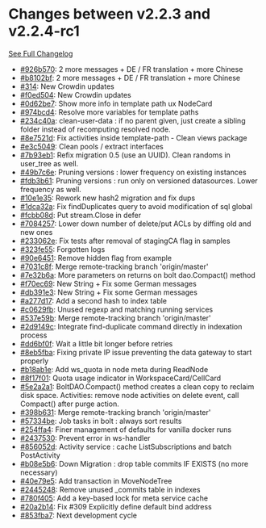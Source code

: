 # Changes between v2.2.3 and v2.2.4-rc1

[See Full Changelog](https://github.com/pydio/cells/compare/v2.2.3...v2.2.4-rc1)

- [#926b570](https://github.com/pydio/cells/commit/926b57015563aa3670d4905134b750e63eeffef4): 2 more messages + DE / FR translation + more Chinese
- [#b8102bf](https://github.com/pydio/cells/commit/b8102bf7470d6e1eb132c58de635797f2cdb110a): 2 more messages + DE / FR translation + more Chinese
- [#314](https://github.com/pydio/cells/pull/314): New Crowdin updates
- [#f0ed504](https://github.com/pydio/cells/commit/f0ed504580ddfc9b508a1c158f593d4559c5d891): New Crowdin updates
- [#0d62be7](https://github.com/pydio/cells/commit/0d62be707edce65e2e57b16b139e4a6155e62666): Show more info in template path ux NodeCard
- [#974bcd4](https://github.com/pydio/cells/commit/974bcd4109db4cca879d2e9b8f42b40abc6cb8b2): Resolve more variables for template paths
- [#234c40a](https://github.com/pydio/cells/commit/234c40aa64ee69b44056cd49f44ffc88c2ee49fa): clean-user-data : if no parent given, just create a sibling folder instead of recomputing resolved node.
- [#8e7521d](https://github.com/pydio/cells/commit/8e7521d6e42ed0bbf62b3df557361f8e1019fc93): Fix activities inside template-path - Clean views package
- [#e3c5049](https://github.com/pydio/cells/commit/e3c50490f8ac889fb02a0f38a5a8efe5be22cbf2): Clean pools / extract interfaces
- [#7b93eb1](https://github.com/pydio/cells/commit/7b93eb11af6be77096486067255609610b427225): Refix migration 0.5 (use an UUID). Clean randoms in user_tree as well.
- [#49b7c6e](https://github.com/pydio/cells/commit/49b7c6e8227656a2dc4c5241993dafbfad4f99fa): Pruning versions : lower frequency on existing instances
- [#fdb3b61](https://github.com/pydio/cells/commit/fdb3b61abb07e50e04687590c7cd86c7da40cdf1): Pruning versions : run only on versioned datasources. Lower frequency as well.
- [#10e1e35](https://github.com/pydio/cells/commit/10e1e35405add82a46c7ba3522d6568b6e1f42f6): Rework new hash2 migration and fix dups
- [#1dca32a](https://github.com/pydio/cells/commit/1dca32a41eb9bb0e1d8272a541cd6041d0f41385): Fix findDuplicates query to avoid modification of sql global
- [#fcbb08d](https://github.com/pydio/cells/commit/fcbb08de0dd213e1032b9adf2ea2a10eb57aae46): Put stream.Close in defer
- [#7084257](https://github.com/pydio/cells/commit/7084257af8d4d7c1533bb5631772af3268d2a693): Lower down number of delete/put ACLs by diffing old and new ones
- [#233062e](https://github.com/pydio/cells/commit/233062e06ccc68782d540683e529eebb83d577d0): Fix tests after removal of stagingCA flag in samples
- [#323fe55](https://github.com/pydio/cells/commit/323fe55e16aeb30d6b1c36fc60d27ea45d0276e4): Forgotten logs
- [#90e6451](https://github.com/pydio/cells/commit/90e6451dcc70c164bf1b6e31a820020afa7bec31): Remove hidden flag from example
- [#7031c8f](https://github.com/pydio/cells/commit/7031c8f743cc148eb6fa962fd4a70521d03b4e0b): Merge remote-tracking branch 'origin/master'
- [#7e32b6a](https://github.com/pydio/cells/commit/7e32b6a0423dd84554cfc8a5c25f0218590e2ac8): More parameters on returns on bolt dao.Compact() method
- [#f70ec69](https://github.com/pydio/cells/commit/f70ec69f761a0083e160514ba81517aa934d3e6c): New String + Fix some German messages
- [#db391e3](https://github.com/pydio/cells/commit/db391e373e89a9392ddf4ceb3716701681b1a043): New String + Fix some German messages
- [#a277d17](https://github.com/pydio/cells/commit/a277d17523e932b4928265ed3e20f54ec121894e): Add a second hash to index table
- [#c0629fb](https://github.com/pydio/cells/commit/c0629fbb4cf27b446f429576f1e3a4c41c92039d): Unused regexp and matching running services
- [#537e59b](https://github.com/pydio/cells/commit/537e59bb6a7ad5e5e0d0ce745ff34d2df8539431): Merge remote-tracking branch 'origin/master'
- [#2d9149c](https://github.com/pydio/cells/commit/2d9149cb14d1717ea33237fedf6c044a4e674cd3): Integrate find-duplicate command directly in indexation process
- [#dd6bf0f](https://github.com/pydio/cells/commit/dd6bf0fe1055f62132417ef98ccae0c1eceee4ae): Wait a little bit longer before retries
- [#8eb5fba](https://github.com/pydio/cells/commit/8eb5fbaa2ae583c472321875e86c20681c099995): Fixing private IP issue preventing the data gateway to start properly
- [#b18ab1e](https://github.com/pydio/cells/commit/b18ab1ea8e3aaa99d98e3b55410f79f8045f9f34): Add ws_quota in node meta during ReadNode
- [#8f17f01](https://github.com/pydio/cells/commit/8f17f011c9c050b62c518d6040c5fd4d2f89035c): Quota usage indicator in WorkspaceCard/CellCard
- [#5e2a2a1](https://github.com/pydio/cells/commit/5e2a2a1e84733f543d22761407cae2da6e443424): BoltDAO.Compact() method creates a clean copy to reclaim disk space. Activities: remove node activities on delete event, call Compact() after purge action.
- [#398b631](https://github.com/pydio/cells/commit/398b631767f728141952db8c7161a702be8dc145): Merge remote-tracking branch 'origin/master'
- [#57334be](https://github.com/pydio/cells/commit/57334be1563c3413f18b83686ac813421006fbc3): Job tasks in bolt : always sort results
- [#254ffa4](https://github.com/pydio/cells/commit/254ffa48c5d20bbc1a6dfc1f272a902f6207695e): Finer management of defaults for vanilla docker runs
- [#2437530](https://github.com/pydio/cells/commit/243753092bc1e2edf139d68541c8d36bab99af29): Prevent error in ws-handler
- [#856052d](https://github.com/pydio/cells/commit/856052d206263845233ae8e7641beeb3ebb54ed3): Activity service : cache ListSubscriptions and batch PostActivity
- [#b08e5b6](https://github.com/pydio/cells/commit/b08e5b6c9d8cbc861c0fde4fea4d3c7d82c20fc6): Down Migration : drop table commits IF EXISTS (no more necessary)
- [#40e79e5](https://github.com/pydio/cells/commit/40e79e526a93c19c3c2a677a08476d930ffec2c9): Add transaction in MoveNodeTree
- [#2445248](https://github.com/pydio/cells/commit/244524827b205525f08cce8b549f529af18fdb54): Remove unused _commits table in indexes
- [#780f405](https://github.com/pydio/cells/commit/780f4054ee7a75fa1e09ff6b971a6d54ede9f07c): Add a key-based lock for meta service cache
- [#20a2b14](https://github.com/pydio/cells/commit/20a2b14f6bd2f716754954cbac8c722f5462c049): Fix #309 Explicitly define default bind address
- [#853fba7](https://github.com/pydio/cells/commit/853fba7d83a5a058701cd1b89ae89559ba20efd2): Next development cycle

